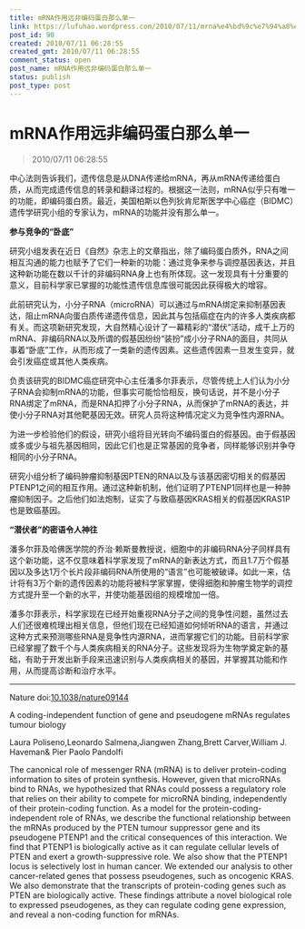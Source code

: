 ```yaml
---
title: mRNA作用远非编码蛋白那么单一
link: https://lufuhao.wordpress.com/2010/07/11/mrna%e4%bd%9c%e7%94%a8%e8%bf%9c%e9%9d%9e%e7%bc%96%e7%a0%81%e8%9b%8b%e7%99%bd%e9%82%a3%e4%b9%88%e5%8d%95%e4%b8%80/
post_id: 90
created: 2010/07/11 06:28:55
created_gmt: 2010/07/11 06:28:55
comment_status: open
post_name: mRNA作用远非编码蛋白那么单一
status: publish
post_type: post
---
```


# mRNA作用远非编码蛋白那么单一

> 2010/07/11 06:28:55

 

中心法则告诉我们，遗传信息是从DNA传递给mRNA，再从mRNA传递给蛋白质，从而完成遗传信息的转录和翻译过程的。根据这一法则，mRNA似乎只有唯一的功能，即编码蛋白质。最近，美国柏斯以色列狄肯尼斯医学中心癌症（BIDMC）遗传学研究小组的专家认为，mRNA的功能并没有那么单一。

**参与竞争的“卧底”**

研究小组发表在近日《自然》杂志上的文章指出，除了编码蛋白质外，RNA之间相互沟通的能力也赋予了它们一种新的功能：通过竞争来参与调控基因表达，并且这种新功能在数以千计的非编码RNA身上也有所体现。这一发现具有十分重要的意义，目前科学家已掌握的功能性遗传信息库很可能因此获得极大的增容。

此前研究认为，小分子RNA（microRNA）可以通过与mRNA绑定来抑制基因表达，阻止mRNA向蛋白质传递遗传信息，因此其与包括癌症在内的许多人类疾病都有关。而这项新研究发现，大自然精心设计了一幕精彩的“潜伏”活动，成千上万的mRNA、非编码RNA以及所谓的假基因纷纷“装扮”成小分子RNA的面目，共同从事着“卧底”工作，从而形成了一类新的遗传因素。这些遗传因素一旦发生变异，就会引发癌症或其他人类疾病。

负责该研究的BIDMC癌症研究中心主任潘多尔菲表示，尽管传统上人们认为小分子RNA会抑制mRNA的功能，但事实可能恰恰相反，换句话说，并不是小分子RNA绑定了mRNA，而是RNA扣押了小分子RNA，从而保护了mRNA的表达，并使小分子RNA对其他靶基因无效。研究人员将这种情况定义为竞争性内源RNA。

为进一步检验他们的假设，研究小组将目光转向不编码蛋白的假基因。由于假基因或多或少与祖先基因相同，因此它们也是正常基因的竞争者，同样能够识别并争夺相同的小分子RNA。

研究小组分析了编码肿瘤抑制基因PTEN的RNA以及与该基因密切相关的假基因PTENP1之间的相互作用。通过这种新机制，他们证明了PTENP1同样也是一种肿瘤抑制因子。之后他们如法炮制，证实了与致癌基因KRAS相关的假基因KRAS1P也是致癌基因。

**“潜伏者”的密语令人神往**

潘多尔菲及哈佛医学院的乔治·赖斯曼教授说，细胞中的非编码RNA分子同样具有这个新功能，这不仅意味着科学家发现了mRNA的新表达方式，而且1.7万个假基因以及多达1万个长片段非编码RNA所使用的“语言”也可能被破译。如此一来，估计将有3万个新的遗传因素的功能将被科学家掌握，使得细胞和肿瘤生物学的调控方式提升至一个新的水平，并使功能基因组的规模增加一倍。

潘多尔菲表示，科学家现在已经开始重视RNA分子之间的竞争性问题，虽然过去人们还很难梳理出相关信息，但他们现在已经知道如何倾听RNA的语言，并通过这种方式来预测哪些RNA是竞争性内源RNA，进而掌握它们的功能。目前科学家已经掌握了数千个与人类疾病相关的RNA分子。这些发现将为生物学奠定新的基础，有助于开发出新手段来迅速识别与人类疾病相关的基因，并掌握其功能和作用，从而提高诊断和治疗水平。

***

Nature doi:[10.1038/nature09144](http://doi.org/10.1038/nature09144)

A coding-independent function of gene and pseudogene mRNAs regulates tumour biology

Laura Poliseno,Leonardo Salmena,Jiangwen Zhang,Brett Carver,William J. Haveman& Pier Paolo Pandolfi

The canonical role of messenger RNA (mRNA) is to deliver protein-coding information to sites of protein synthesis. However, given that microRNAs bind to RNAs, we hypothesized that RNAs could possess a regulatory role that relies on their ability to compete for microRNA binding, independently of their protein-coding function. As a model for the protein-coding-independent role of RNAs, we describe the functional relationship between the mRNAs produced by the PTEN tumour suppressor gene and its pseudogene PTENP1 and the critical consequences of this interaction. We find that PTENP1 is biologically active as it can regulate cellular levels of PTEN and exert a growth-suppressive role. We also show that the PTENP1 locus is selectively lost in human cancer. We extended our analysis to other cancer-related genes that possess pseudogenes, such as oncogenic KRAS. We also demonstrate that the transcripts of protein-coding genes such as PTEN are biologically active. These findings attribute a novel biological role to expressed pseudogenes, as they can regulate coding gene expression, and reveal a non-coding function for mRNAs.
